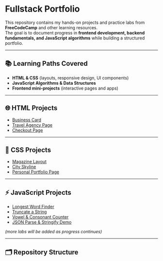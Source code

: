 # Fullstack Portfolio  

This repository contains my hands-on projects and practice labs from **FreeCodeCamp** and other learning resources.  
The goal is to document progress in **frontend development, backend fundamentals, and JavaScript algorithms** while building a structured portfolio.  

---

## 📚 Learning Paths Covered
- **HTML & CSS** (layouts, responsive design, UI components)
- **JavaScript Algorithms & Data Structures**
- **Frontend mini-projects** (interactive pages and apps)

---

## 🌐 HTML Projects
- [Business Card](html/lab-business-card/)  
- [Travel Agency Page](html/lab-travel-agency/)  
- [Checkout Page](html/lab-checkout-page/)  

---

## 🎨 CSS Projects
- [Magazine Layout](css/lab-magazine-layout/)  
- [City Skyline](css/lab-city-skyline/)  
- [Personal Portfolio Page](css/lab-portfolio/)  

---

## ⚡ JavaScript Projects
- [Longest Word Finder](javascript/lab-longest-word-finder/)  
- [Truncate a String](javascript/lab-truncate-string/)  
- [Vowel & Consonant Counter](javascript/lab-vowel-consonant-counter/)  
- [JSON Parse & Stringify Demo](javascript/lab-json-parse-stringify/)  

*(more labs will be added as progress continues)*  

---

## 🗂️ Repository Structure

